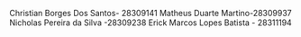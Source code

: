 Christian Borges Dos Santos- 28309141
Matheus Duarte Martino-28309937
Nicholas Pereira da Silva -28309238
Erick Marcos Lopes Batista - 28311194
